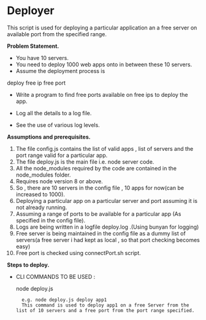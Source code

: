 # Deployer

This script is used for deploying a particular application an a free server on available port from the specified range.


**Problem Statement.**

* You have 10 servers.
* You need to deploy 1000 web apps onto in between these 10 servers.
* Assume the deployment process is

deploy <appname> free ip free port

* Write a program to find free ports available on free ips to deploy the app.

* Log all the details to a log file.
* See the use of various log levels.



**Assumptions and prerequisites.**


1. The file config.js contains the list of valid apps , list of servers and the port range valid for a particular app.
2. The file deploy.js is the main file i.e. node server code.
3. All the node_modules required by the code are contained in the node_modules folder.
4. Requires node version 8 or above.
5. So , there are 10 servers in the config file , 10 apps for now(can be increased to 1000).
6. Deploying a particular app on a particular server and port assuming it is not already running.
7. Assuming a range of ports to be available for a particular app (As specified in the config file).
8. Logs are being written in a logfile deploy.log .(Using bunyan for logging)
9. Free server is being maintained in the config file as a dummy list of servers(a free server i had kept as local , so that port checking becomes easy)
10. Free port is checked using connectPort.sh script.


**Steps to deploy.**


* CLI COMMANDS TO BE USED :

	node deploy.js <action> <appname>
	 
		e.g. node deploy.js deploy app1
		This command is used to deploy app1 on a free Server from the list of 10 servers and a free port from the port range specified.




